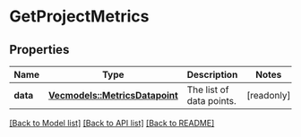 # GetProjectMetrics

## Properties

Name | Type | Description | Notes
------------ | ------------- | ------------- | -------------
**data** | [**Vec<models::MetricsDatapoint>**](metricsDatapoint.md) | The list of data points. | [readonly]

[[Back to Model list]](../README.md#documentation-for-models) [[Back to API list]](../README.md#documentation-for-api-endpoints) [[Back to README]](../README.md)


